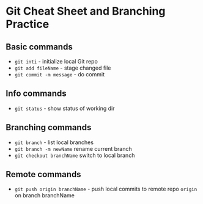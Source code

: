 # Git Cheat Sheet and Branching Practice


## Basic commands
* `git inti` - initialize local Git repo
* `git add fileName` - stage changed file
* `git commit -m message` - do commit

## Info commands
* `git status` - show status of working dir

## Branching commands
* `git branch` - list local branches
* `git branch -m newName` rename current branch
* `git checkout branchName` switch to local branch

## Remote commands
* `git push origin branchName` - push local commits to remote repo `origin` on branch branchName

